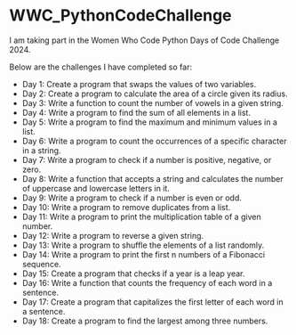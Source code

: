 # WWC_PythonCodeChallenge
I am taking part in the Women Who Code Python Days of Code Challenge 2024.

Below are the challenges I have completed so far:

- Day 1: Create a program that swaps the values of two variables.
- Day 2: Create a program to calculate the area of a circle given its radius.
- Day 3: Write a function to count the number of vowels in a given string.
- Day 4: Write a program to find the sum of all elements in a list.
- Day 5: Write a program to find the maximum and minimum values in a list.
- Day 6: Write a program to count the occurrences of a specific character in a string.
- Day 7: Write a program to check if a number is positive, negative, or zero.
- Day 8: Write a function that accepts a string and calculates the number of uppercase and lowercase letters in it.
- Day 9: Write a program to check if a number is even or odd.
- Day 10: Write a program to remove duplicates from a list.
- Day 11: Write a program to print the multiplication table of a given number.
- Day 12: Write a program to reverse a given string.
- Day 13: Write a program to shuffle the elements of a list randomly.
- Day 14: Write a program to print the first n numbers of a Fibonacci sequence.
- Day 15: Create a program that checks if a year is a leap year.
- Day 16: Write a function that counts the frequency of each word in a sentence.
- Day 17: Create a program that capitalizes the first letter of each word in a sentence.
- Day 18: Create a program to find the largest among three numbers.
